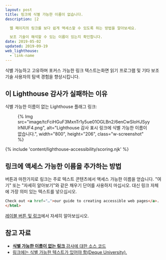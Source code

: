 ```yaml
---
layout: post
title: 링크에 식별 가능한 이름이 없습니다.
description: |2

  웹 페이지의 링크를 보다 쉽게 액세스할 수 있도록 하는 방법을 알아보세요.

  보조 기술이 해석할 수 있는 이름이 있는지 확인합니다.
date: 2019-05-02
updated: 2019-09-19
web_lighthouse:
  - link-name
---
```


식별 가능하고 고유하며 포커스 가능한 링크 텍스트는화면 읽기 프로그램 및 기타 보조 기술 사용자의 탐색 경험을 향상시킵니다.

## 이 Lighthouse 감사가 실패하는 이유

식별 가능한 이름이 없는 Lighthouse 플래그 링크:

<figure class="w-figure">{% Img src="image/tcFciHGuF3MxnTr1y5ue01OGLBn2/6enCwSloHJSyylrNIUF4.png", alt="Lighthouse 감사 표시 링크에 식별 가능한 이름이 없습니다.", width="800", height="206", class="w-screenshot" %}</figure>

{% include 'content/lighthouse-accessibility/scoring.njk' %}

## 링크에 액세스 가능한 이름을 추가하는 방법

버튼과 마찬가지로 링크는 주로 텍스트 콘텐츠에서 액세스 가능한 이름을 얻습니다. "여기" 또는 "자세히 알아보기"와 같은 채우기 단어를 사용하지 마십시오. 대신 링크 자체에 가장 의미 있는 텍스트를 넣으십시오.

```html
Check out <a href="…">our guide to creating accessible web pages</a>.
</html>
```

[레이블 버튼 및 링크](/labels-and-text-alternatives#label-buttons-and-links)에서 자세히 알아보십시오.

## 참고 자료

- [**식별 가능한 이름이 없는 링크** 감사에 대한 소스 코드](https://github.com/GoogleChrome/lighthouse/blob/master/lighthouse-core/audits/accessibility/link-name.js)
- [링크에는 식별 가능한 텍스트가 있어야 함(Deque University).](https://dequeuniversity.com/rules/axe/3.3/link-name)
